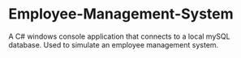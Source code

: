 # Employee-Management-System

A C# windows console application that connects to a local mySQL database. Used to simulate an employee management system.
